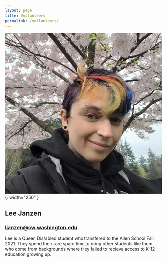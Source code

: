 ```yaml
---
layout: page
title: Vollunteers
permalink: /vollunteers/
---
```


![picture of androgenous person in front of cherry blossoms with rainbow colored hair](/images/ljanzen.jpg){: width="250" }
## Lee Janzen 

### ljanzen@cw.washington.edu 

Lee is a Queer, Dis/abled student who transfered to the Allen School Fall 2021. They spend their rare spare time tutoring other students like them, who come from backgrounds where they failed to recieve access to K-12 education growing up.
